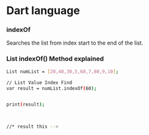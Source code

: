 
# Dart language 


 ### indexOf


Searches the list from index start to the end of
the list.


### List indexOf() Method explained

```sh
List numList = [20,40,30,5,60,7,80,9,10];

// List Value Index Find
var result = numList.indexOf(60);


print(result);


 
//* result this --> 

  ```